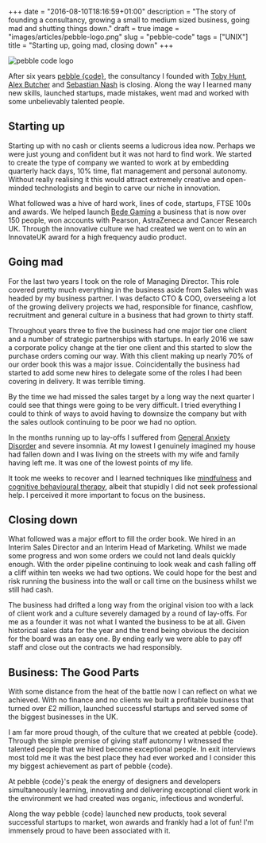 +++
date = "2016-08-10T18:16:59+01:00"
description = "The story of founding a consultancy, growing a small to medium sized business, going mad and shutting things down."
draft = true
image = "images/articles/pebble-logo.png"
slug = "pebble-code"
tags = ["UNIX"]
title = "Starting up, going mad, closing down"
+++

![pebble code logo][9]

After six years [pebble {code}][8], the consultancy I founded with [Toby
Hunt][1], [Alex Butcher][2] and [Sebastian Nash][3] is closing. Along the way I
learned many new skills, launched startups, made mistakes, went mad and worked
with some unbelievably talented people.

## Starting up

Starting up with no cash or clients seems a ludicrous idea now. Perhaps we were
just young and confident but it was not hard to find work. We started to create
the type of company we wanted to work at by embedding quarterly hack days, 10%
time, flat management and personal autonomy. Without really realising it this
would attract extremely creative and open-minded technologists and begin to
carve our niche in innovation.

What followed was a hive of hard work, lines of code, startups, FTSE 100s and
awards. We helped launch [Bede Gaming][5] a business that is now over 150
people, won accounts with Pearson, AstraZeneca and Cancer Research UK. Through
the innovative culture we had created we went on to win an InnovateUK award for
a high frequency audio product.

## Going mad

For the last two years I took on the role of Managing Director. This role
covered pretty much everything in the business aside from Sales which was headed
by my business partner. I was defacto CTO & COO, overseeing a lot of the growing
delivery projects we had, responsible for finance, cashflow, recruitment and
general culture in a business that had grown to thirty staff.

Throughout years three to five the business had one major tier one client and a
number of strategic partnerships with startups. In early 2016 we saw a corporate
policy change at the tier one client and this started to slow the purchase
orders coming our way. With this client making up nearly 70% of our order book
this was a major issue. Coincidentally the business had started to add some new
hires to delegate some of the roles I had been covering in delivery. It was
terrible timing.

By the time we had missed the sales target by a long way the next quarter I
could see that things were going to be very difficult. I tried everything I
could to think of ways to avoid having to downsize the company but with the
sales outlook continuing to be poor we had no option.

In the months running up to lay-offs I suffered from [General Anxiety
Disorder][4] and severe insomnia. At my lowest I genuinely imagined my house had
fallen down and I was living on the streets with my wife and family having left
me. It was one of the lowest points of my life.

It took me weeks to recover and I learned techniques like [mindfulness][6] and
[cognitive behavioural therapy][7], albeit that stupidly I did not seek
professional help. I perceived it more important to focus on the business.

## Closing down

What followed was a major effort to fill the order book. We hired in an Interim
Sales Director and an Interim Head of Marketing. Whilst we made some progress
and won some orders we could not land deals quickly enough. With the order
pipeline continuing to look weak and cash falling off a cliff within ten weeks
we had two options. We could hope for the best and risk running the business
into the wall or call time on the business whilst we still had cash.

The business had drifted a long way from the original vision too with a lack of
client work and a culture severely damaged by a round of lay-offs. For me as a
founder it was not what I wanted the business to be at all. Given historical
sales data for the year and the trend being obvious the decision for the board
was an easy one. By ending early we were able to pay off staff and close out the
contracts we had responsibly.

## Business: The Good Parts

With some distance from the heat of the battle now I can reflect on what we
achieved. With no finance and no clients we built a profitable business that
turned over £2 million, launched successful startups and served some of the
biggest businesses in the UK.

I am far more proud though, of the culture that we created at pebble {code}.
Through the simple premise of giving staff autonomy I witnessed the talented
people that we hired become exceptional people. In exit interviews most told me
it was the best place they had ever worked and I consider this my biggest
achievement as part of pebble {code}.

At pebble {code}'s peak the energy of designers and developers simultaneously
learning, innovating and delivering exceptional client work in the environment
we had created was organic, infectious and wonderful.

Along the way pebble {code} launched new products, took several successful
startups to market, won awards and frankly had a lot of fun! I'm immensely proud
to have been associated with it.

[1]: http://thatsinthebook.com/
[2]: https://twitter.com/alexbutcher
[3]: http://www.sebnash.com/
[4]: https://en.wikipedia.org/wiki/Generalized_anxiety_disorder
[5]: http://bedegaming.com/
[6]: https://en.wikipedia.org/wiki/Mindfulness
[7]: https://en.wikipedia.org/wiki/Cognitive_behavioral_therapy
[8]: http://pebblecode.com
[9]: /images/articles/pebble-logo.png
